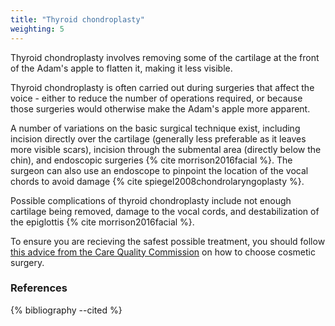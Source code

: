 ```yaml
---
title: "Thyroid chondroplasty"
weighting: 5
---
```


Thyroid chondroplasty involves removing some of the cartilage at the front of the Adam's apple to flatten it, making it less visible.

Thyroid chondroplasty is often carried out during surgeries that affect the voice - either to reduce the number of operations required, or because those surgeries would otherwise make the Adam's apple more apparent.

A number of variations on the basic surgical technique exist, including incision directly over the cartilage (generally less preferable as it leaves more visible scars), incision through the submental area (directly below the chin), and endoscopic surgeries {% cite morrison2016facial %}. The surgeon can also use an endoscope to pinpoint the location of the vocal chords to avoid damage {% cite spiegel2008chondrolaryngoplasty %}.

Possible complications of thyroid chondroplasty include not enough cartilage being removed, damage to the vocal cords, and destabilization of the epiglottis {% cite morrison2016facial %}.

To ensure you are recieving the safest possible treatment, you should follow [this advice from the Care Quality Commission](http://www.cqc.org.uk/help-advice/help-choosing-care-services/choosing-cosmetic-surgery) on how to choose cosmetic surgery.

### References

{% bibliography --cited %}